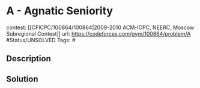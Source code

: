 # A - Agnatic Seniority

contest: [[CFICPC/100864/100864|2009-2010 ACM-ICPC, NEERC, Moscow Subregional Contest]]
url: https://codeforces.com/gym/100864/problem/A
#Status/UNSOLVED
Tags: #

## Description

## Solution

